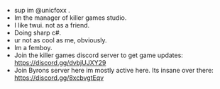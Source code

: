 - sup im @unicfoxx .
- Im the manager of killer games studio.
- I like twui. not as a friend.
- Doing sharp c#.
- ur not as cool as me, obviously.
- Im a femboy. 
- Join the killer games discord server to get game updates: https://discord.gg/dvbjUJXY29
- Join Byrons server here im mostly active here. Its insane over there: https://discord.gg/8xcbvgtEqv 
